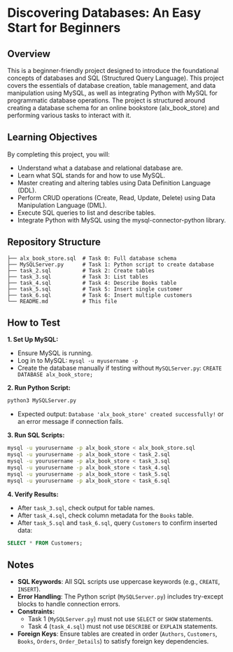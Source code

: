 # Discovering Databases: An Easy Start for Beginners

## Overview
This is a beginner-friendly project designed to introduce the foundational concepts of databases and SQL (Structured Query Language). This project covers the essentials of database creation, table management, and data manipulation using MySQL, as well as integrating Python with MySQL for programmatic database operations. The project is structured around creating a database schema for an online bookstore (alx_book_store) and performing various tasks to interact with it.

## Learning Objectives

By completing this project, you will:
- Understand what a database and relational database are.
- Learn what SQL stands for and how to use MySQL.
- Master creating and altering tables using Data Definition Language (DDL).
- Perform CRUD operations (Create, Read, Update, Delete) using Data Manipulation Language (DML).
- Execute SQL queries to list and describe tables.
- Integrate Python with MySQL using the mysql-connector-python library.

  
## Repository Structure
```Intro_to_DB/
├── alx_book_store.sql  # Task 0: Full database schema
├── MySQLServer.py      # Task 1: Python script to create database
├── task_2.sql          # Task 2: Create tables
├── task_3.sql          # Task 3: List tables
├── task_4.sql          # Task 4: Describe Books table
├── task_5.sql          # Task 5: Insert single customer
├── task_6.sql          # Task 6: Insert multiple customers
└── README.md           # This file
```

## How to Test
**1. Set Up MySQL:**
- Ensure MySQL is running.
- Log in to MySQL: `mysql -u myusername -p`
- Create the database manually if testing without `MySQLServer.py`: `CREATE DATABASE alx_book_store;`


**2. Run Python Script:**
```bash
python3 MySQLServer.py
```

- Expected output: `Database 'alx_book_store' created successfully!` or an error message if connection fails.

**3. Run SQL Scripts:**
```bash
mysql -u yourusername -p alx_book_store < alx_book_store.sql
mysql -u yourusername -p alx_book_store < task_2.sql
mysql -u yourusername -p alx_book_store < task_3.sql
mysql -u yourusername -p alx_book_store < task_4.sql
mysql -u yourusername -p alx_book_store < task_5.sql
mysql -u yourusername -p alx_book_store < task_6.sql
```

**4. Verify Results:**
- After `task_3.sql`, check output for table names.
- After `task_4.sql`, check column metadata for the `Books` table.
- After `task_5.sql` and `task_6.sql`, query `Customers` to confirm inserted data:

```sql
SELECT * FROM Customers;
```

## Notes
- **SQL Keywords**: All SQL scripts use uppercase keywords (e.g., `CREATE`, `INSERT`).
- **Error Handling**: The Python script (`MySQLServer.py`) includes try-except blocks to handle connection errors.
- **Constraints:**
    - Task 1 (`MySQLServer.py`) must not use `SELECT` or `SHOW` statements.
    - Task 4 (`task_4.sql`) must not use `DESCRIBE` or `EXPLAIN` statements.
- **Foreign Keys**: Ensure tables are created in order (`Authors`, `Customers`, `Books`, `Orders`, `Order_Details`) to satisfy foreign key dependencies.
